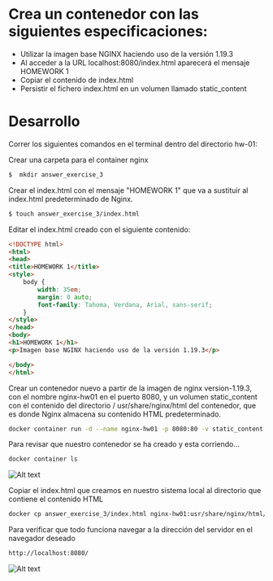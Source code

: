 # Crea un contenedor con las siguientes especificaciones:
  -  Utilizar la imagen base NGINX haciendo uso de la versión 1.19.3
  -  Al acceder a la URL localhost:8080/index.html aparecerá el mensaje HOMEWORK 1
  -  Copiar el contenido de index.html
  -  Persistir el fichero index.html en un volumen llamado static_content

# Desarrollo
Correr los siguientes comandos en el terminal dentro del directorio hw-01:

Crear una carpeta para el container nginx
```sh
$  mkdir answer_exercise_3
```
Crear el index.html  con el mensaje "HOMEWORK 1" que va a sustituir al index.html predeterminado de Nginx.
```sh
$ touch answer_exercise_3/index.html
```
Editar el index.html creado con el siguiente contenido:
```html
<!DOCTYPE html>
<html>
<head>
<title>HOMEWORK 1</title>
<style>
    body {
        width: 35em;
        margin: 0 auto;
        font-family: Tahoma, Verdana, Arial, sans-serif;
    }
</style>
</head>
<body>
<h1>HOMEWORK 1</h1>
<p>Imagen base NGINX haciendo uso de la versión 1.19.3</p>

</body>
</html>
```

 Crear un contenedor nuevo a partir de la imagen de nginx version-1.19.3, con el nombre nginx-hw01 en el puerto 8080, y un volumen static_content con el contenido del directorio / usr/share/nginx/html del contenedor, que es donde Nginx almacena su contenido HTML predeterminado.
 ```sh
 docker container run -d --name nginx-hw01 -p 8080:80 -v static_content:/usr/share/nginx/html nginx:1.19.3
 ```
 Para revisar que nuestro contenedor se ha creado y esta corriendo...
  ```sh
 docker container ls
 ```
 ![Alt text](/hw-01/images/nginx-1.0 "Contenedores Corriendo")

 Copiar el index.html que creamos en nuestro sistema local al directorio que contiene el contenido HTML 
  ```sh
 docker cp answer_exercise_3/index.html nginx-hw01:usr/share/nginx/html/index.html
 ```
 Para verificar que todo funciona navegar a la dirección del servidor en el navegador deseado
```sh
http://localhost:8080/
```
 ![Alt text](/hw-01/images/nginx-1.1 "index")